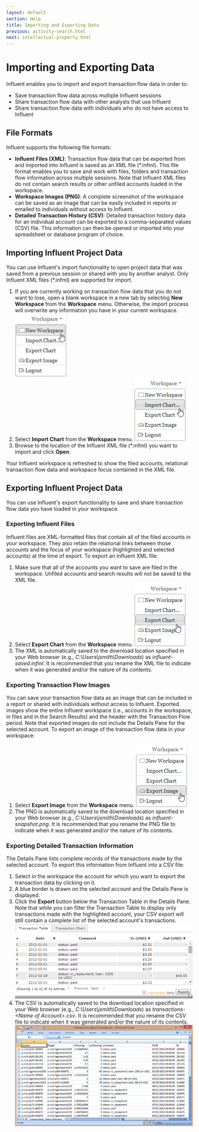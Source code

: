 ```yaml
---
layout: default
section: Help
title: Importing and Exporting Data
previous: activity-search.html
next: intellectual-property.html
---
```


Importing and Exporting Data
============================

Influent enables you to import and export transaction flow data in order to:

-   Save transaction flow data across multiple Influent sessions
-   Share transaction flow data with other analysts that use Influent
-   Share transaction flow data with individuals who do not have access to Influent

File Formats
------------

Influent supports the following file formats:

-   **Influent Files (XML)**: Transaction flow data that can be exported from and imported into Influent is saved as an XML file (\*.infml). This file format enables you to save and work with files, folders and transaction flow information across multiple sessions. Note that Influent XML files do not contain search results or other unfiled accounts loaded in the workspace.
-   **Workspace Images (PNG)**: A complete screenshot of the workspace can be saved as an image that can be easily included in reports or emailed to individuals without access to Influent.
-   **Detailed Transaction History (CSV)**: Detailed transaction history data for an individual account can be exported to a comma-separated values (CSV) file. This information can then be opened or imported into your spreadsheet or database program of choice.

Importing Influent Project Data
-------------------------------

You can use Influent's import functionality to open project data that was saved from a previous session or shared with you by another analyst. Only Influent XML files (\*.infml) are supported for import.

1.  If you are currently working on transaction flow data that you do not want to lose, open a blank workspace in a new tab by selecting **New Workspace** from the **Workspace** menu. Otherwise, the import process will overwrite any information you have in your current workspace.
    ![](Resources/image/workspace-new-bl.png)
2.  Select **Import Chart** from the **Workspace** menu.
    ![](Resources/image/workspace-import-bl.png)
3.  Browse to the location of the Influent XML file (\*.infml) you want to import and click **Open**.

Your Influent workspace is refreshed to show the filed accounts, relational transaction flow data and workspace focus contained in the XML file.

Exporting Influent Project Data
-------------------------------

You can use Influent's export functionality to save and share transaction flow data you have loaded in your workspace.

### Exporting Influent Files

Influent files are XML-formatted files that contain all of the filed accounts in your workspace. They also retain the relational links between those accounts and the focus of your workspace (highlighted and selected accounts) at the time of export. To export an Influent XML file:

1.  Make sure that all of the accounts you want to save are filed in the workspace. Unfiled accounts and search results will not be saved to the XML file.
2.  Select **Export Chart** from the **Workspace** menu.
    ![](Resources/image/workspace-export-bl.png)
3.  The XML is automatically saved to the download location specified in your Web browser (e.g., *C:\\Users\\jsmith\\Downloads*) as *influent-saved.infml*. It is recommended that you rename the XML file to indicate when it was generated and/or the nature of its contents.

### Exporting Transaction Flow Images

You can save your transaction flow data as an image that can be included in a report or shared with individuals without access to Influent. Exported images show the entire Influent workspace (i.e., accounts in the workspace, in files and in the Search Results) and the header with the Transaction Flow period. Note that exported images do not include the Details Pane for the selected account. To export an image of the transaction flow data in your workspace:

1.  Select **Export Image** from the **Workspace** menu.
    ![](Resources/image/workspace-export-image-bl.png)
2.  The PNG is automatically saved to the download location specified in your Web browser (e.g., *C:\\Users\\jsmith\\Downloads*) as *influent-snapshot.png*. It is recommended that you rename the PNG file to indicate when it was generated and/or the nature of its contents.

### Exporting Detailed Transaction Information

The Details Pane lists complete records of the transactions made by the selected account. To export this information from Influent into a CSV file:

1.  Select in the workspace the account for which you want to export the transaction data by clicking on it.
2.  A blue border is drawn on the selected account and the Details Pane is displayed.
3.  Click the **Export** button below the Transaction Table in the Details Pane. Note that while you can filter the Transaction Table to display only transactions made with the highlighted account, your CSV export will still contain a complete list of the selected account's transactions.
    ![](Resources/image/export-transactions-bl.png)
4.  The CSV is automatically saved to the download location specified in your Web browser (e.g., *C:\\Users\\jsmith\\Downloads*) as *transactions-\<Name of Account\>.csv*. It is recommended that you rename the CSV file to indicate when it was generated and/or the nature of its contents.
    ![](Resources/image/csv-bl.png)

